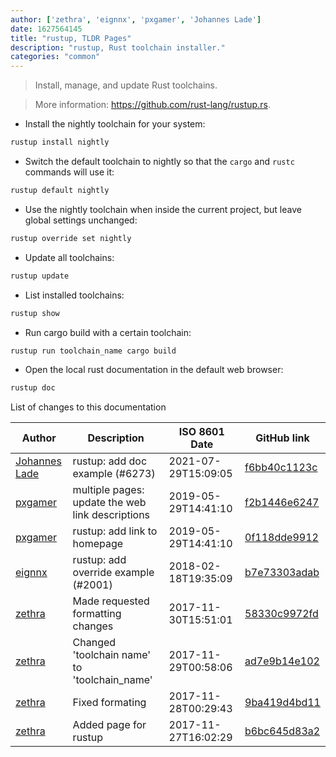 ```yaml
---
author: ['zethra', 'eignnx', 'pxgamer', 'Johannes Lade']
date: 1627564145
title: "rustup, TLDR Pages"
description: "rustup, Rust toolchain installer."
categories: "common"
---
```

> Install, manage, and update Rust toolchains.

> More information: <https://github.com/rust-lang/rustup.rs>.

- Install the nightly toolchain for your system:

```bash
rustup install nightly
```

- Switch the default toolchain to nightly so that the `cargo` and `rustc` commands will use it:

```bash
rustup default nightly
```

- Use the nightly toolchain when inside the current project, but leave global settings unchanged:

```bash
rustup override set nightly
```

- Update all toolchains:

```bash
rustup update
```

- List installed toolchains:

```bash
rustup show
```

- Run cargo build with a certain toolchain:

```bash
rustup run toolchain_name cargo build
```

- Open the local rust documentation in the default web browser:

```bash
rustup doc
```
List of changes to this documentation


Author | Description | ISO 8601 Date | GitHub link
------|-----|-----|-----
[Johannes Lade](mailto:johannes.lade@yahoo.com) | rustup: add doc example (#6273) | 2021-07-29T15:09:05 | [f6bb40c1123c](https://github.com/tldr-pages/tldr/commit/f6bb40c1123c96cab38c59f6bcf43009482e899f)
[pxgamer](mailto:owzie123@gmail.com) | multiple pages: update the web link descriptions | 2019-05-29T14:41:10 | [f2b1446e6247](https://github.com/tldr-pages/tldr/commit/f2b1446e6247d3e794ee6577dee0c867dfc9af26)
[pxgamer](mailto:owzie123@gmail.com) | rustup: add link to homepage | 2019-05-29T14:41:10 | [0f118dde9912](https://github.com/tldr-pages/tldr/commit/0f118dde9912ad0eb789e5f0e8882c692ac73fe1)
[eignnx](mailto:34199632+eignnx@users.noreply.github.com) | rustup: add override example (#2001) | 2018-02-18T19:35:09 | [b7e73303adab](https://github.com/tldr-pages/tldr/commit/b7e73303adab0f8bc2b763154ff6762ef820212a)
[zethra](mailto:jediben97@gmail.com) | Made requested formatting changes | 2017-11-30T15:51:01 | [58330c9972fd](https://github.com/tldr-pages/tldr/commit/58330c9972fd8e578c285fe90d8eb275cbc6b748)
[zethra](mailto:jediben97@gmail.com) | Changed 'toolchain name' to 'toolchain_name' | 2017-11-29T00:58:06 | [ad7e9b14e102](https://github.com/tldr-pages/tldr/commit/ad7e9b14e10270cd16e530f2908b517705d52c29)
[zethra](mailto:jediben97@gmail.com) | Fixed formating | 2017-11-28T00:29:43 | [9ba419d4bd11](https://github.com/tldr-pages/tldr/commit/9ba419d4bd11cfc79b5a596e91dcb0ed9f9c2544)
[zethra](mailto:jediben97@gmail.com) | Added page for rustup | 2017-11-27T16:02:29 | [b6bc645d83a2](https://github.com/tldr-pages/tldr/commit/b6bc645d83a2e1e7ab75f89fcc610ec0dbb826a2)

